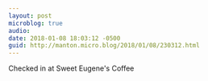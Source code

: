 ```yaml
---
layout: post
microblog: true
audio: 
date: 2018-01-08 18:03:12 -0500
guid: http://manton.micro.blog/2018/01/08/230312.html
---
```

Checked in at Sweet Eugene's Coffee
